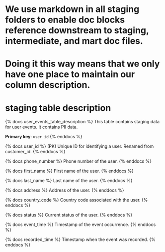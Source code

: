 # We use markdown in all staging folders to enable doc blocks reference downstream to staging, intermediate, and mart doc files.
# Doing it this way means that we only have one place to maintain our column description.

# staging table description

{% docs user_events_table_description %}
This table contains staging data for user events. It contains PII data.

**Primary key**: `user_id`
{% enddocs %}

{% docs user_id %}
(PK) Unique ID for identifying a user. Renamed from customer_id.
{% enddocs %}

{% docs phone_number %}
Phone number of the user.
{% enddocs %}

{% docs first_name %}
First name of the user.
{% enddocs %}

{% docs last_name %}
Last name of the user.
{% enddocs %}

{% docs address %}
Address of the user.
{% enddocs %}

{% docs country_code %}
Country code associated with the user.
{% enddocs %}

{% docs status %}
Current status of the user.
{% enddocs %}

{% docs event_time %}
Timestamp of the event occurrence.
{% enddocs %}

{% docs recorded_time %}
Timestamp when the event was recorded.
{% enddocs %}